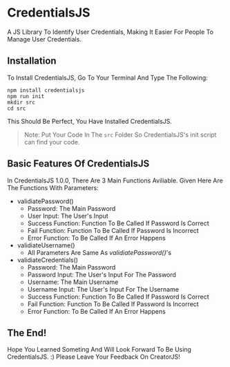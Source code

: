 # CredentialsJS
A JS Library To Identify User Credentials, Making It Easier For People To Manage User Credentials.
## Installation
To Install CredentialsJS, Go To Your Terminal And Type The Following:
```shell
npm install credentialsjs
npm run init
mkdir src
cd src
```
This Should Be Perfect, You Have Installed CredentialsJS. 
> Note: Put Your Code In The `src` Folder So CredentialsJS's init script can find your code.
## Basic Features Of CredentialsJS
In CredentialsJS 1.0.0, There Are 3 Main Functions Aviliable. Given Here Are The Functions With Parameters:
- validiatePassword()
  - Password: The Main Password 
  - User Input: The User's Input
  - Success Function: Function To Be Called If Password Is Correct
  - Fail Function: Function To Be Called If Password Is Incorrect
  - Error Function: To Be Called If An Error Happens
- validiateUsername()
  - All Parameters Are Same As *validiatePassword()*'s
- validiateCredentials()
  - Password: The Main Password 
  - Password Input: The User's Input For The Password
  - Username: The Main Username
  - Username Input: The User's Input For The Username
  - Success Function: Function To Be Called If Password Is Correct
  - Fail Function: Function To Be Called If Password Is Incorrect
  - Error Function: To Be Called If An Error Happens
## The End!
Hope You Learned Someting And Will Look Forward To Be Using CredentialsJS. :)
Please Leave Your Feedback On CreatorJS!
